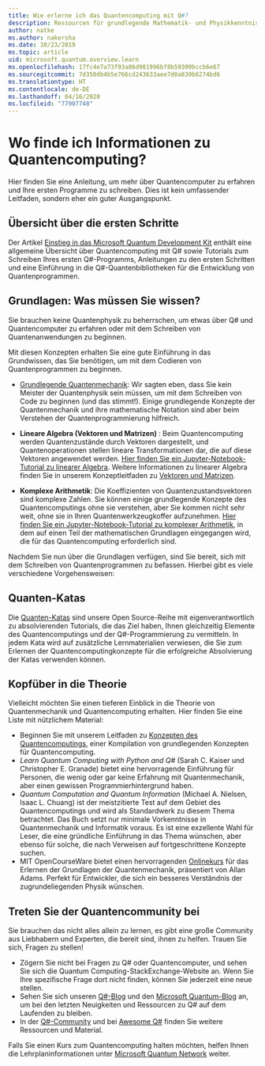 ```yaml
---
title: Wie erlerne ich das Quantencomputing mit Q#?
description: Ressourcen für grundlegende Mathematik- und Physikkenntnisse, die Ihnen den Einstieg in das Quantencomputing erleichtern.
author: natke
ms.author: nakersha
ms.date: 10/23/2019
ms.topic: article
uid: microsoft.quantum.overview.learn
ms.openlocfilehash: 17fc4e7a73f93a86d981996bf8b59309bccb6e67
ms.sourcegitcommit: 7d350db4b5e766cd243633aee7d0a839b6274bd6
ms.translationtype: HT
ms.contentlocale: de-DE
ms.lasthandoff: 04/16/2020
ms.locfileid: "77907748"
---
```

# <a name="how-to-learn-about-quantum-computing"></a>Wo finde ich Informationen zu Quantencomputing?

Hier finden Sie eine Anleitung, um mehr über Quantencomputer zu erfahren und Ihre ersten Programme zu schreiben. Dies ist kein umfassender Leitfaden, sondern eher ein guter Ausgangspunkt.

## <a name="getting-started-overview"></a>Übersicht über die ersten Schritte

Der Artikel [Einstieg in das Microsoft Quantum Development Kit](xref:microsoft.quantum.welcome) enthält eine allgemeine Übersicht über Quantencomputing mit Q# sowie Tutorials zum Schreiben Ihres ersten Q#-Programms, Anleitungen zu den ersten Schritten und eine Einführung in die Q#-Quantenbibliotheken für die Entwicklung von Quantenprogrammen.

## <a name="learning-the-basics-what-do-you-need-to-know"></a>Grundlagen: Was müssen Sie wissen?

Sie brauchen keine Quantenphysik zu beherrschen, um etwas über Q# und Quantencomputer zu erfahren oder mit dem Schreiben von Quantenanwendungen zu beginnen.

Mit diesen Konzepten erhalten Sie eine gute Einführung in das Grundwissen, das Sie benötigen, um mit dem Codieren von Quantenprogrammen zu beginnen.  

* [Grundlegende Quantenmechanik](xref:microsoft.quantum.concepts.intro): Wir sagten eben, dass Sie kein Meister der Quantenphysik sein müssen, um mit dem Schreiben von Code zu beginnen (und das stimmt!). Einige grundlegende Konzepte der Quantenmechanik und ihre mathematische Notation sind aber beim Verstehen der Quantenprogrammierung hilfreich.

* **Lineare Algebra (Vektoren und Matrizen)** : Beim Quantencomputing werden Quantenzustände durch Vektoren dargestellt, und Quantenoperationen stellen lineare Transformationen dar, die auf diese Vektoren angewendet werden.  [Hier finden Sie ein Jupyter-Notebook-Tutorial zu linearer Algebra](https://github.com/microsoft/QuantumKatas/tree/master/tutorials/LinearAlgebra).  Weitere Informationen zu linearer Algebra finden Sie in unserem Konzeptleitfaden zu [Vektoren und Matrizen](xref:microsoft.quantum.concepts.vectors).

* **Komplexe Arithmetik**: Die Koeffizienten von Quantenzustandsvektoren sind komplexe Zahlen. Sie können einige grundlegende Konzepte des Quantencomputings ohne sie verstehen, aber Sie kommen nicht sehr weit, ohne sie in Ihren Quantenwerkzeugkoffer aufzunehmen.  [Hier finden Sie ein Jupyter-Notebook-Tutorial zu komplexer Arithmetik](https://github.com/microsoft/QuantumKatas/tree/master/tutorials/ComplexArithmetic), in dem auf einen Teil der mathematischen Grundlagen eingegangen wird, die für das Quantencomputing erforderlich sind. 

Nachdem Sie nun über die Grundlagen verfügen, sind Sie bereit, sich mit dem Schreiben von Quantenprogrammen zu befassen.  Hierbei gibt es viele verschiedene Vorgehensweisen:

## <a name="do-the-quantum-katas"></a>Quanten-Katas

Die [Quanten-Katas](xref:microsoft.quantum.overview.katas) sind unsere Open Source-Reihe mit eigenverantwortlich zu absolvierenden Tutorials, die das Ziel haben, Ihnen gleichzeitig Elemente des Quantencomputings und der Q#-Programmierung zu vermitteln.  In jedem Kata wird auf zusätzliche Lernmaterialien verwiesen, die Sie zum Erlernen der Quantencomputingkonzepte für die erfolgreiche Absolvierung der Katas verwenden können.  

## <a name="dive-into-the-theory"></a>Kopfüber in die Theorie

Vielleicht möchten Sie einen tieferen Einblick in die Theorie von Quantenmechanik und Quantencomputing erhalten. Hier finden Sie eine Liste mit nützlichem Material:

* Beginnen Sie mit unserem Leitfaden zu [Konzepten des Quantencomputings](xref:microsoft.quantum.concepts.intro), einer Kompilation von grundlegenden Konzepten für Quantencomputing.
* _Learn Quantum Computing with Python and Q#_ (Sarah C. Kaiser und Christopher E. Granade) bietet eine hervorragende Einführung für Personen, die wenig oder gar keine Erfahrung mit Quantenmechanik, aber einen gewissen Programmierhintergrund haben.
* _Quantum Computation and Quantum Information_ (Michael A. Nielsen, Isaac L. Chuang) ist der meistzitierte Test auf dem Gebiet des Quantencomputings und wird als Standardwerk zu diesem Thema betrachtet. Das Buch setzt nur minimale Vorkenntnisse in Quantenmechanik und Informatik voraus. Es ist eine exzellente Wahl für Leser, die eine gründliche Einführung in das Thema wünschen, aber ebenso für solche, die nach Verweisen auf fortgeschrittene Konzepte suchen.
* MIT OpenCourseWare bietet einen hervorragenden [Onlinekurs](https://www.youtube.com/watch?v=lZ3bPUKo5zc&list=PLUl4u3cNGP61-9PEhRognw5vryrSEVLPr) für das Erlernen der Grundlagen der Quantenmechanik, präsentiert von Allan Adams. Perfekt für Entwickler, die sich ein besseres Verständnis der zugrundeliegenden Physik wünschen.

## <a name="join-the-quantum-community"></a>Treten Sie der Quantencommunity bei

Sie brauchen das nicht alles allein zu lernen, es gibt eine große Community aus Liebhabern und Experten, die bereit sind, ihnen zu helfen. Trauen Sie sich, Fragen zu stellen!

* Zögern Sie nicht bei Fragen zu Q# oder Quantencomputer, und sehen Sie sich die Quantum Computing-StackExchange-Website an. Wenn Sie Ihre spezifische Frage dort nicht finden, können Sie jederzeit eine neue stellen. 
* Sehen Sie sich unseren [Q#-Blog](https://devblogs.microsoft.com/qsharp/) und den [Microsoft Quantum-Blog](https://cloudblogs.microsoft.com/quantum/) an, um bei den letzten Neuigkeiten und Ressourcen zu Q# auf dem Laufenden zu bleiben.
* In der [Q#-Community](https://qsharp.community/) und bei [Awesome Q#](https://project-awesome.org/ebraminio/awesome-qsharp) finden Sie weitere Ressourcen und Material.

 Falls Sie einen Kurs zum Quantencomputing halten möchten, helfen Ihnen die Lehrplaninformationen unter [Microsoft Quantum Network](https://info.microsoft.com/LearnMoreAboutMicrosoftQuantumNetwork.html) weiter.  

